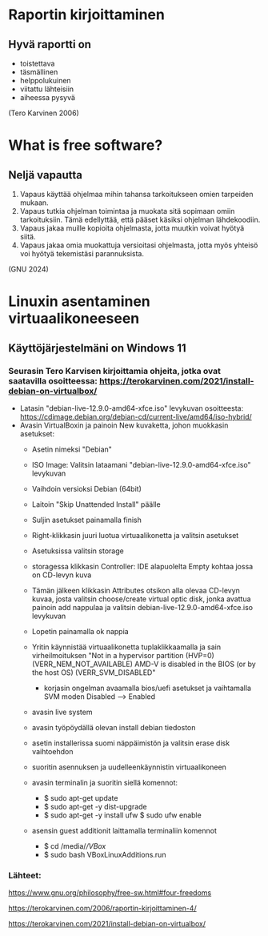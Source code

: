 # Raportin kirjoittaminen
## Hyvä raportti on

- toistettava
- täsmällinen
- helppolukuinen
- viitattu lähteisiin
- aiheessa pysyvä

(Tero Karvinen 2006)

# What is free software?

## Neljä vapautta
1. Vapaus käyttää ohjelmaa mihin tahansa tarkoitukseen omien tarpeiden mukaan.
2. Vapaus tutkia ohjelman toimintaa ja muokata sitä sopimaan omiin tarkoituksiin. Tämä edellyttää, että pääset käsiksi ohjelman lähdekoodiin.
3. Vapaus jakaa muille kopioita ohjelmasta, jotta muutkin voivat hyötyä siitä.
4. Vapaus jakaa omia muokattuja versioitasi ohjelmasta, jotta myös yhteisö voi hyötyä tekemistäsi parannuksista.

(GNU 2024)

# Linuxin asentaminen virtuaalikoneeseen
## Käyttöjärjestelmäni on Windows 11
### Seurasin Tero Karvisen kirjoittamia ohjeita, jotka ovat saatavilla osoitteessa: https://terokarvinen.com/2021/install-debian-on-virtualbox/
- Latasin "debian-live-12.9.0-amd64-xfce.iso" levykuvan osoitteesta: https://cdimage.debian.org/debian-cd/current-live/amd64/iso-hybrid/
- Avasin VirtualBoxin ja painoin New kuvaketta, johon muokkasin asetukset:
  - Asetin nimeksi "Debian"
  - ISO Image: Valitsin lataamani "debian-live-12.9.0-amd64-xfce.iso" levykuvan
  - Vaihdoin versioksi Debian (64bit)
  - Laitoin "Skip Unattended Install" päälle
  - Suljin asetukset painamalla finish
    
  - Right-klikkasin juuri luotua virtuaalikonetta ja valitsin asetukset
  - Asetuksissa valitsin storage
  - storagessa klikkasin Controller: IDE alapuolelta Empty kohtaa jossa on CD-levyn kuva
  - Tämän jälkeen klikkasin Attributes otsikon alla olevaa CD-levyn kuvaa, josta valitsin choose/create virtual optic         disk, jonka avattua painoin add nappulaa ja valitsin debian-live-12.9.0-amd64-xfce.iso levykuvan
  - Lopetin painamalla ok nappia

  - Yritin käynnistää virtuaalikonetta tuplaklikkaamalla ja sain virheilmoituksen "Not in a hypervisor partition (HVP=0)      (VERR_NEM_NOT_AVAILABLE) AMD-V is disabled in the BIOS (or by the host OS)          (VERR_SVM_DISABLED"
    - korjasin ongelman avaamalla bios/uefi asetukset ja vaihtamalla SVM moden Disabled --> Enabled
  - avasin live system
  - avasin työpöydällä olevan install debian tiedoston
  - asetin installerissa suomi näppäimistön ja valitsin erase disk vaihtoehdon
  - suoritin asennuksen ja uudelleenkäynnistin virtuaalikoneen

  - avasin terminalin ja suoritin siellä komennot:
    - $ sudo apt-get update
    - $ sudo apt-get -y dist-upgrade
    - $ sudo apt-get -y install ufw
      $ sudo ufw enable
  - asensin guest additionit laittamalla terminaliin komennot
    -   $ cd /media/*/VBox*
    -   $ sudo bash VBoxLinuxAdditions.run

  
### Lähteet:
https://www.gnu.org/philosophy/free-sw.html#four-freedoms

https://terokarvinen.com/2006/raportin-kirjoittaminen-4/

https://terokarvinen.com/2021/install-debian-on-virtualbox/
